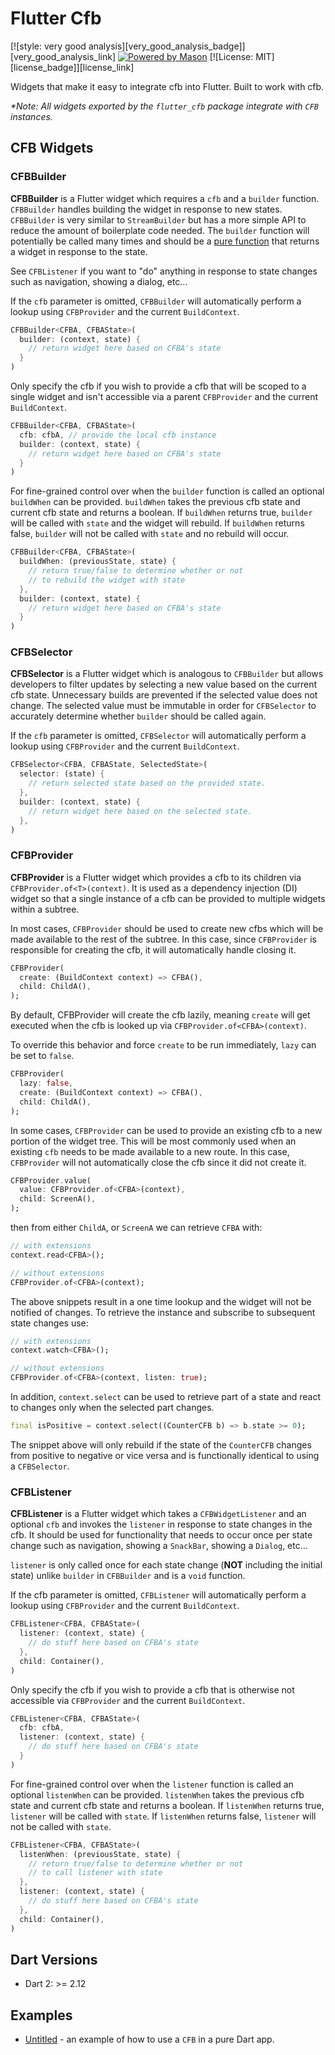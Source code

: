 # Flutter Cfb

[![style: very good analysis][very_good_analysis_badge]][very_good_analysis_link]
[![Powered by Mason](https://img.shields.io/endpoint?url=https%3A%2F%2Ftinyurl.com%2Fmason-badge)](https://github.com/felangel/mason)
[![License: MIT][license_badge]][license_link]

Widgets that make it easy to integrate cfb into Flutter. Built to work with cfb.

_\*Note: All widgets exported by the `flutter_cfb` package integrate with `CFB` instances._

## CFB Widgets

### CFBBuilder

**CFBBuilder** is a Flutter widget which requires a `cfb` and a `builder` function. `CFBBuilder` handles building the widget in response to new states. `CFBBuilder` is very similar to `StreamBuilder` but has a more simple API to reduce the amount of boilerplate code needed. The `builder` function will potentially be called many times and should be a [pure function](https://en.wikipedia.org/wiki/Pure_function) that returns a widget in response to the state.

See `CFBListener` if you want to "do" anything in response to state changes such as navigation, showing a dialog, etc...

If the `cfb` parameter is omitted, `CFBBuilder` will automatically perform a lookup using `CFBProvider` and the current `BuildContext`.

```dart
CFBBuilder<CFBA, CFBAState>(
  builder: (context, state) {
    // return widget here based on CFBA's state
  }
)
```

Only specify the cfb if you wish to provide a cfb that will be scoped to a single widget and isn't accessible via a parent `CFBProvider` and the current `BuildContext`.

```dart
CFBBuilder<CFBA, CFBAState>(
  cfb: cfbA, // provide the local cfb instance
  builder: (context, state) {
    // return widget here based on CFBA's state
  }
)
```

For fine-grained control over when the `builder` function is called an optional `buildWhen` can be provided. `buildWhen` takes the previous cfb state and current cfb state and returns a boolean. If `buildWhen` returns true, `builder` will be called with `state` and the widget will rebuild. If `buildWhen` returns false, `builder` will not be called with `state` and no rebuild will occur.

```dart
CFBBuilder<CFBA, CFBAState>(
  buildWhen: (previousState, state) {
    // return true/false to determine whether or not
    // to rebuild the widget with state
  },
  builder: (context, state) {
    // return widget here based on CFBA's state
  }
)
```

### CFBSelector

**CFBSelector** is a Flutter widget which is analogous to `CFBBuilder` but allows developers to filter updates by selecting a new value based on the current cfb state. Unnecessary builds are prevented if the selected value does not change. The selected value must be immutable in order for `CFBSelector` to accurately determine whether `builder` should be called again.

If the `cfb` parameter is omitted, `CFBSelector` will automatically perform a lookup using `CFBProvider` and the current `BuildContext`.

```dart
CFBSelector<CFBA, CFBAState, SelectedState>(
  selector: (state) {
    // return selected state based on the provided state.
  },
  builder: (context, state) {
    // return widget here based on the selected state.
  },
)
```

### CFBProvider

**CFBProvider** is a Flutter widget which provides a cfb to its children via `CFBProvider.of<T>(context)`. It is used as a dependency injection (DI) widget so that a single instance of a cfb can be provided to multiple widgets within a subtree.

In most cases, `CFBProvider` should be used to create new cfbs which will be made available to the rest of the subtree. In this case, since `CFBProvider` is responsible for creating the cfb, it will automatically handle closing it.

```dart
CFBProvider(
  create: (BuildContext context) => CFBA(),
  child: ChildA(),
);
```

By default, CFBProvider will create the cfb lazily, meaning `create` will get executed when the cfb is looked up via `CFBProvider.of<CFBA>(context)`.

To override this behavior and force `create` to be run immediately, `lazy` can be set to `false`.

```dart
CFBProvider(
  lazy: false,
  create: (BuildContext context) => CFBA(),
  child: ChildA(),
);
```

In some cases, `CFBProvider` can be used to provide an existing cfb to a new portion of the widget tree. This will be most commonly used when an existing `cfb` needs to be made available to a new route. In this case, `CFBProvider` will not automatically close the cfb since it did not create it.

```dart
CFBProvider.value(
  value: CFBProvider.of<CFBA>(context),
  child: ScreenA(),
);
```

then from either `ChildA`, or `ScreenA` we can retrieve `CFBA` with:

```dart
// with extensions
context.read<CFBA>();

// without extensions
CFBProvider.of<CFBA>(context);
```

The above snippets result in a one time lookup and the widget will not be notified of changes. To retrieve the instance and subscribe to subsequent state changes use:

```dart
// with extensions
context.watch<CFBA>();

// without extensions
CFBProvider.of<CFBA>(context, listen: true);
```

In addition, `context.select` can be used to retrieve part of a state and react to changes only when the selected part changes.

```dart
final isPositive = context.select((CounterCFB b) => b.state >= 0);
```

The snippet above will only rebuild if the state of the `CounterCFB` changes from positive to negative or vice versa and is functionally identical to using a `CFBSelector`.

### CFBListener

**CFBListener** is a Flutter widget which takes a `CFBWidgetListener` and an optional `cfb` and invokes the `listener` in response to state changes in the cfb. It should be used for functionality that needs to occur once per state change such as navigation, showing a `SnackBar`, showing a `Dialog`, etc...

`listener` is only called once for each state change (**NOT** including the initial state) unlike `builder` in `CFBBuilder` and is a `void` function.

If the cfb parameter is omitted, `CFBListener` will automatically perform a lookup using `CFBProvider` and the current `BuildContext`.

```dart
CFBListener<CFBA, CFBAState>(
  listener: (context, state) {
    // do stuff here based on CFBA's state
  },
  child: Container(),
)
```

Only specify the cfb if you wish to provide a cfb that is otherwise not accessible via `CFBProvider` and the current `BuildContext`.

```dart
CFBListener<CFBA, CFBAState>(
  cfb: cfbA,
  listener: (context, state) {
    // do stuff here based on CFBA's state
  }
)
```

For fine-grained control over when the `listener` function is called an optional `listenWhen` can be provided. `listenWhen` takes the previous cfb state and current cfb state and returns a boolean. If `listenWhen` returns true, `listener` will be called with `state`. If `listenWhen` returns false, `listener` will not be called with `state`.

```dart
CFBListener<CFBA, CFBAState>(
  listenWhen: (previousState, state) {
    // return true/false to determine whether or not
    // to call listener with state
  },
  listener: (context, state) {
    // do stuff here based on CFBA's state
  },
  child: Container(),
)
```

## Dart Versions

- Dart 2: >= 2.12


## Examples

- [Untitled](https://github.com/untitled-alvin/cfb/tree/main/examples/untitled) - an example of how to use a `CFB` in a pure Dart app.
